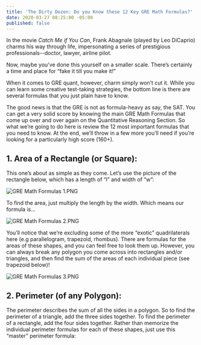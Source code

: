 ```yaml
---
title: 'The Dirty Dozen: Do you Know these 12 Key GRE Math Formulas?'
date: 2020-03-27 08:25:00 -05:00
published: false
---
```


In the movie *Catch Me if You Can*, Frank Abagnale (played by Leo DiCaprio) charms his way through life, impersonating a series of prestigious professionals--doctor, lawyer, airline pilot.

Now, maybe you’ve done this yourself on a smaller scale.  There’s certainly a time and place for “fake it till you make it!”

When it comes to GRE quant, however, charm simply won’t cut it.  While you can learn some creative test-taking strategies, the bottom line is there are several formulas that you just plain have to know.  

The good news is that the GRE is not as formula-heavy as say, the SAT.  You can get a very solid score by knowing the main GRE Math Formulas that come up over and over again on the Quantitative Reasoning Section.  So what we’re going to do here is review the 12 most important formulas that you need to know.  At the end, we’ll throw in a few more you’ll need if you’re looking for a particularly high score (160+).

## 1. Area of a Rectangle (or Square):
This one’s about as simple as they come.  Let’s use the picture of the rectangle below, which has a length of “l” and width of “w”:

![GRE Math Formulas 1.PNG](/blog/uploads/GRE%20Math%20Formulas%201.PNG)

To find the area, just multiply the length by the width.  Which means our formula is...

![GRE Math Formulas 2.PNG](/blog/uploads/GRE%20Math%20Formulas%202.PNG)

You’ll notice that we’re excluding some of the more “exotic” quadrilaterals here (e.g parallelogram, trapezoid, rhombus).  There are formulas for the areas of these shapes, and you can feel free to look them up.  However, you can always break any polygon you come across into rectangles and/or triangles, and then find the sum of the areas of each individual piece (see trapezoid below)!

![GRE Math Formulas 3.PNG](/blog/uploads/GRE%20Math%20Formulas%203.PNG)

## 2. Perimeter (of any Polygon):
The perimeter describes the sum of all the sides in a polygon.  So to find the perimeter of a triangle, add the three sides together.  To find the perimeter of a rectangle, add the four sides together.  Rather than memorize the individual perimeter formulas for each of these shapes, just use this “master” perimeter formula:

